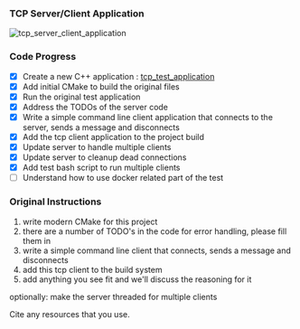 ### TCP Server/Client Application

![tcp_server_client_application](./misc/tcp_server_client_application.gif)

### Code Progress

- [x] Create a new C++ application : [tcp_test_application](./tcp_test_application)
- [x] Add initial CMake to build the original files
- [x] Run the original test application
- [x] Address the TODOs of the server code
- [x] Write a simple command line client application that connects to the server, sends a message and disconnects
- [x] Add the tcp client application to the project build
- [x] Update server to handle multiple clients
- [x] Update server to cleanup dead connections
- [x] Add test bash script to run multiple clients
- [ ] Understand how to use docker related part of the test

### Original Instructions

 1) write modern CMake for this project
 2) there are a number of TODO's in the code for error handling, please fill them in
 3) write a simple command line client that connects, sends a message and disconnects
 4) add this tcp client to the build system
 5) add anything you see fit and we'll discuss the reasoning for it

optionally: make the server threaded for multiple clients

Cite any resources that you use.

